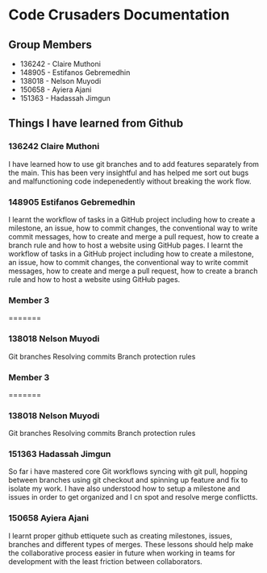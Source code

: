 # Code Crusaders Documentation 

## Group Members 
- 136242 - Claire Muthoni 
- 148905 - Estifanos Gebremedhin
- 138018 - Nelson Muyodi
- 150658 - Ayiera Ajani
- 151363 - Hadassah Jimgun
## Things I have learned from Github

### 136242 Claire Muthoni 
I have learned how to use git branches and to add features separately from the main. This has been very insightful and has helped me sort out bugs and malfunctioning code indepenedently without breaking the work flow. 

### 148905 Estifanos Gebremedhin
I learnt the workflow of tasks in a GitHub project including how to create a milestone, an issue, how to commit changes, the conventional way to write commit messages, how to create and merge a pull request, how to create a branch rule and how to host a website using GitHub pages.
I learnt the workflow of tasks in a GitHub project including how to create a milestone, an issue, how to commit changes, the conventional way to write commit messages, how to create and merge a pull request, how to create a branch rule and how to host a website using GitHub pages.


### Member 3
=======
### 138018 Nelson Muyodi
Git branches
Resolving commits
Branch protection rules 
### Member 3
=======
### 138018 Nelson Muyodi
Git branches
Resolving commits
Branch protection rules 


### 151363 Hadassah Jimgun 
So far i have mastered core Git workflows syncing with git pull, hopping between branches using git checkout and spinning up feature and fix to isolate my work. I have also understood how to setup a milestone and issues in order to get organized and I cn spot and resolve merge conflictts.


### 150658 Ayiera Ajani
I learnt proper github ettiquete such as creating milestones, issues, branches and different types of merges. These lessons should help make the collaborative process easier in future when working in teams for development with the least friction between collaborators.
